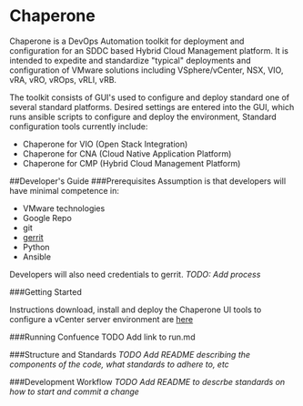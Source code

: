 Chaperone
=========
Chaperone is a DevOps Automation toolkit for deployment and configuration for an
SDDC based Hybrid Cloud Management platform. It is intended  to expedite and
standardize  "typical" deployments and configuration of VMware solutions
including VSphere/vCenter, NSX, VIO, vRA, vRO, vROps, vRLI, vRB.

The toolkit consists of GUI's used to configure and deploy  standard one of
several standard platforms. Desired settings are entered into the GUI, which
runs ansible scripts to configure and deploy the environment, Standard
configuration tools currently include:

- Chaperone for VIO (Open Stack Integration)
- Chaperone for CNA (Cloud Native Application Platform)
- Chaperone for CMP (Hybrid Cloud Management Platform)

##Developer's Guide
###Prerequisites
Assumption is that developers will have minimal competence in:

-  VMware technologies
-  Google Repo
-  git
-  [gerrit](https://gerrit-review.googlesource.com/Documentation/install-quick.html)
-  Python
-  Ansible

Developers will also need credentials to gerrit. *TODO: Add process*

###Getting Started

Instructions download, install and deploy the Chaperone UI tools to configure a
vCenter server environment are [here](docs/setup.md)

###Running Confuence
TODO Add link to run.md

###Structure and Standards
*TODO Add README describing the components of the code, what standards to adhere to, etc*

###Development Workflow
*TODO Add README to descrbe standards on how to start and commit a change*
